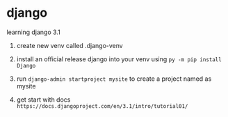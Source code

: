 # django
learning django 3.1

1) create new venv called .django-venv

2) install an official release django into your venv using `py -m pip install Django`

3) run `django-admin startproject mysite` to create a project named as mysite

4) get start with docs `https://docs.djangoproject.com/en/3.1/intro/tutorial01/`